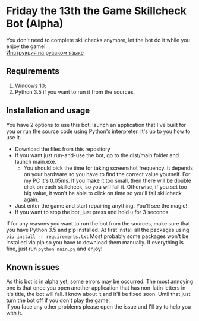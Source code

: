 # Friday the 13th the Game Skillcheck Bot (Alpha)

You don't need to complete skillchecks anymore, let the bot do it while you enjoy the game!  
[Инструкция на русском языке](./READMErus.md)

## Requirements
1. Windows 10;
2. Python 3.5 if you want to run it from the sources.

## Installation and usage
You have 2 options to use this bot: launch an application that I've built for you or run the source code using Python's interpreter. It's up to you how to use it.  

* Download the files from this repository
* If you want just run-and-use the bot, go to the dist/main folder and launch main.exe.
  * You should pick the time for taking screenshot frequency. It depends on your hardware so you have to find the correct value yourself. For my PC it's 0.05ms. If you make it too small, then there will be double click on each skillcheck, so you will fail it. Otherwise, if you set too big value, it won't be able to click on time so you'll fail skillcheck again.
* Just enter the game and start repairing anything. You'll see the magic!
* If you want to stop the bot, just press and hold `Q` for 3 seconds.

If for any reasons you want to run the bot from the sources, make sure that you have Python 3.5 and pip installed. At first install all the packages using `pip install -r requirements.txt` Most probably some packages won't be installed via pip so you have to download them manually. If everything is fine, just run `python main.py` and enjoy!
 
 ## Known issues
 As this bot is in alpha yet, some errors may be occurred. The most annoying one is that once you open another application that has non-latin letters in it's title, the bot will fall. I know about it and it'll be fixed soon. Until that just turn the bot off if you don't play the game.  
 If you face any other problems please open the issue and I'll try to help you with it.